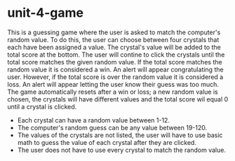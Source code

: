 # unit-4-game

This is a guessing game where the user is asked to match the computer's random value.
To do this, the user can choose between four crystals that each have been assigned a value. 
The crystal's value will be added to the total score at the bottom.
The user will contine to click the crystals until the total score matches the given random value.
If the total score matches the random value it is considered a win.
An alert will appear congratulating the user.
However, if the total score is over the random value it is considered a loss. 
An alert will appear letting the user know their guess was too much.
The game automatically resets after a win or loss; a new random value is chosen, the crystals will have different values and the total score wil equal 0 until a crystal is clicked.

- Each crystal can have a random value between 1-12.
- The computer's random guess can be any value between 19-120.
- The values of the crystals are not listed, the user will have to use basic math to guess the value of each crystal after they are clicked.
- The user does not have to use every crystal to match the random value.